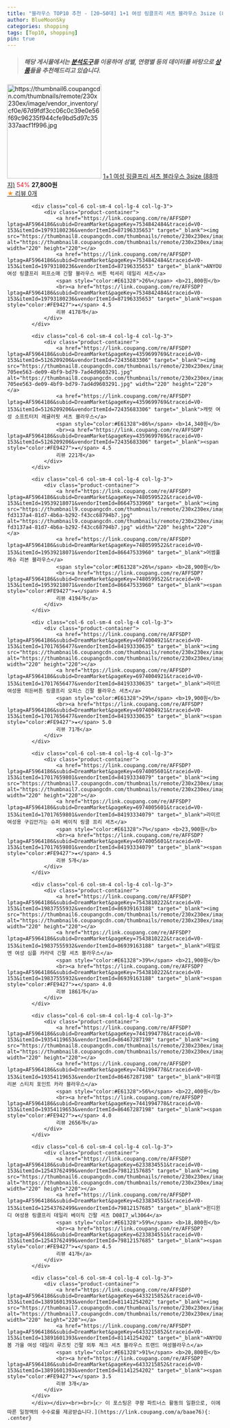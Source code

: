 ```yaml
---
title: "블라우스 TOP10 추천 - [20~50대] 1+1 여성 링클프리 셔츠 블라우스 3size (88까지)"
author: BlueMoonSky
categories: shopping
tags: [Top10, shopping]
pin: true
---
```


> ##### 해당 게시물에서는 [**분석도구**](https://itemscout.io/)를 이용하여 **성별**, **연령별** 등의 데이터를 바탕으로 [**상품**](https://link.coupang.com/a/baae76)들을 추천해드리고 있습니다.
<div class="container"><div class="row">
            <div class="col-6 col-sm-4 col-lg-4 col-lg-3">
                <div class="product-container">
                    <a href="https://link.coupang.com/re/AFFSDP?lptag=AF5964186&subid=DreamMarket&pageKey=7705423341&traceid=V0-153&itemId=20641273942&vendorItemId=87714809317" target="_blank"><img src="https://thumbnail6.coupangcdn.com/thumbnails/remote/230x230ex/image/vendor_inventory/cf0e/67d9fdf3cc06c0c39e0e56f69c96235f944cfe9bd5d97c35337aacf1f996.jpg" alt="https://thumbnail6.coupangcdn.com/thumbnails/remote/230x230ex/image/vendor_inventory/cf0e/67d9fdf3cc06c0c39e0e56f69c96235f944cfe9bd5d97c35337aacf1f996.jpg" width="220" height="220"></a>
                    <a href="https://link.coupang.com/re/AFFSDP?lptag=AF5964186&subid=DreamMarket&pageKey=7705423341&traceid=V0-153&itemId=20641273942&vendorItemId=87714809317" target="_blank">1+1 여성 링클프리 셔츠 블라우스 3size (88까지)</a>
                    <span style="color:#E61328">54%</span> <b>27,800원</b>
                    <br><a href="https://link.coupang.com/re/AFFSDP?lptag=AF5964186&subid=DreamMarket&pageKey=7705423341&traceid=V0-153&itemId=20641273942&vendorItemId=87714809317" target="_blank"><span style="color:#FE9427">★</span> 
                    리뷰 0개</a>
                </div>
            </div>
            
            <div class="col-6 col-sm-4 col-lg-4 col-lg-3">
                <div class="product-container">
                    <a href="https://link.coupang.com/re/AFFSDP?lptag=AF5964186&subid=DreamMarket&pageKey=7534842484&traceid=V0-153&itemId=19793180236&vendorItemId=87196335653" target="_blank"><img src="https://thumbnail8.coupangcdn.com/thumbnails/remote/230x230ex/image/vendor_inventory/a4a2/2c31e4bf5b2cc465298cd16c088dc46928fb4f947d9cdbbeadcfaacecde4.jpg" alt="https://thumbnail8.coupangcdn.com/thumbnails/remote/230x230ex/image/vendor_inventory/a4a2/2c31e4bf5b2cc465298cd16c088dc46928fb4f947d9cdbbeadcfaacecde4.jpg" width="220" height="220"></a>
                    <a href="https://link.coupang.com/re/AFFSDP?lptag=AF5964186&subid=DreamMarket&pageKey=7534842484&traceid=V0-153&itemId=19793180236&vendorItemId=87196335653" target="_blank">ANYOU 여성 링클프리 퍼프소매 긴팔 블라우스 버튼 럭셔리 데일리 셔츠</a>
                    <span style="color:#E61328">26%</span> <b>21,800원</b>
                    <br><a href="https://link.coupang.com/re/AFFSDP?lptag=AF5964186&subid=DreamMarket&pageKey=7534842484&traceid=V0-153&itemId=19793180236&vendorItemId=87196335653" target="_blank"><span style="color:#FE9427">★</span> 4.5
                    리뷰 4178개</a>
                </div>
            </div>
            
            <div class="col-6 col-sm-4 col-lg-4 col-lg-3">
                <div class="product-container">
                    <a href="https://link.coupang.com/re/AFFSDP?lptag=AF5964186&subid=DreamMarket&pageKey=4359699769&traceid=V0-153&itemId=5126209206&vendorItemId=72435683306" target="_blank"><img src="https://thumbnail8.coupangcdn.com/thumbnails/remote/230x230ex/image/retail/images/2907545562229399-705ee563-de09-4bf9-bd79-7ad4d9603291.jpg" alt="https://thumbnail8.coupangcdn.com/thumbnails/remote/230x230ex/image/retail/images/2907545562229399-705ee563-de09-4bf9-bd79-7ad4d9603291.jpg" width="220" height="220"></a>
                    <a href="https://link.coupang.com/re/AFFSDP?lptag=AF5964186&subid=DreamMarket&pageKey=4359699769&traceid=V0-153&itemId=5126209206&vendorItemId=72435683306" target="_blank">캐럿 여성 소프트터치 레귤러핏 셔츠 블라우스</a>
                    <span style="color:#E61328">86%</span> <b>14,340원</b>
                    <br><a href="https://link.coupang.com/re/AFFSDP?lptag=AF5964186&subid=DreamMarket&pageKey=4359699769&traceid=V0-153&itemId=5126209206&vendorItemId=72435683306" target="_blank"><span style="color:#FE9427">★</span> 4.5
                    리뷰 221개</a>
                </div>
            </div>
            
            <div class="col-6 col-sm-4 col-lg-4 col-lg-3">
                <div class="product-container">
                    <a href="https://link.coupang.com/re/AFFSDP?lptag=AF5964186&subid=DreamMarket&pageKey=7480599522&traceid=V0-153&itemId=19539218071&vendorItemId=86647533960" target="_blank"><img src="https://thumbnail9.coupangcdn.com/thumbnails/remote/230x230ex/image/retail/images/7286443522650409-fd3137a4-81d7-4b6a-b292-f43cc68794b7.jpg" alt="https://thumbnail9.coupangcdn.com/thumbnails/remote/230x230ex/image/retail/images/7286443522650409-fd3137a4-81d7-4b6a-b292-f43cc68794b7.jpg" width="220" height="220"></a>
                    <a href="https://link.coupang.com/re/AFFSDP?lptag=AF5964186&subid=DreamMarket&pageKey=7480599522&traceid=V0-153&itemId=19539218071&vendorItemId=86647533960" target="_blank">어썸풀 캐슈 리본 블라우스</a>
                    <span style="color:#E61328">26%</span> <b>28,900원</b>
                    <br><a href="https://link.coupang.com/re/AFFSDP?lptag=AF5964186&subid=DreamMarket&pageKey=7480599522&traceid=V0-153&itemId=19539218071&vendorItemId=86647533960" target="_blank"><span style="color:#FE9427">★</span> 4.5
                    리뷰 4194개</a>
                </div>
            </div>
            
            <div class="col-6 col-sm-4 col-lg-4 col-lg-3">
                <div class="product-container">
                    <a href="https://link.coupang.com/re/AFFSDP?lptag=AF5964186&subid=DreamMarket&pageKey=6974004921&traceid=V0-153&itemId=17017656477&vendorItemId=84193330635" target="_blank"><img src="https://thumbnail6.coupangcdn.com/thumbnails/remote/230x230ex/image/rs_quotation_api/msxlknly/9c4375cf5f1a4078b42772fc99fab041.jpg" alt="https://thumbnail6.coupangcdn.com/thumbnails/remote/230x230ex/image/rs_quotation_api/msxlknly/9c4375cf5f1a4078b42772fc99fab041.jpg" width="220" height="220"></a>
                    <a href="https://link.coupang.com/re/AFFSDP?lptag=AF5964186&subid=DreamMarket&pageKey=6974004921&traceid=V0-153&itemId=17017656477&vendorItemId=84193330635" target="_blank">라미르 여성용 히든버튼 링클프리 오피스 긴팔 블라우스 셔츠</a>
                    <span style="color:#E61328">29%</span> <b>19,900원</b>
                    <br><a href="https://link.coupang.com/re/AFFSDP?lptag=AF5964186&subid=DreamMarket&pageKey=6974004921&traceid=V0-153&itemId=17017656477&vendorItemId=84193330635" target="_blank"><span style="color:#FE9427">★</span> 5.0
                    리뷰 71개</a>
                </div>
            </div>
            
            <div class="col-6 col-sm-4 col-lg-4 col-lg-3">
                <div class="product-container">
                    <a href="https://link.coupang.com/re/AFFSDP?lptag=AF5964186&subid=DreamMarket&pageKey=6974005601&traceid=V0-153&itemId=17017659801&vendorItemId=84193334079" target="_blank"><img src="https://thumbnail7.coupangcdn.com/thumbnails/remote/230x230ex/image/rs_quotation_api/zfnc9hj4/c158e58be6d949c6b9b438461b571f87.jpg" alt="https://thumbnail7.coupangcdn.com/thumbnails/remote/230x230ex/image/rs_quotation_api/zfnc9hj4/c158e58be6d949c6b9b438461b571f87.jpg" width="220" height="220"></a>
                    <a href="https://link.coupang.com/re/AFFSDP?lptag=AF5964186&subid=DreamMarket&pageKey=6974005601&traceid=V0-153&itemId=17017659801&vendorItemId=84193334079" target="_blank">라미르 여성용 구김안가는 슈퍼 베이직 링클 프리 셔츠</a>
                    <span style="color:#E61328">7%</span> <b>23,900원</b>
                    <br><a href="https://link.coupang.com/re/AFFSDP?lptag=AF5964186&subid=DreamMarket&pageKey=6974005601&traceid=V0-153&itemId=17017659801&vendorItemId=84193334079" target="_blank"><span style="color:#FE9427">★</span> 4.5
                    리뷰 5개</a>
                </div>
            </div>
            
            <div class="col-6 col-sm-4 col-lg-4 col-lg-3">
                <div class="product-container">
                    <a href="https://link.coupang.com/re/AFFSDP?lptag=AF5964186&subid=DreamMarket&pageKey=7543810222&traceid=V0-153&itemId=19837555932&vendorItemId=86939163188" target="_blank"><img src="https://thumbnail6.coupangcdn.com/thumbnails/remote/230x230ex/image/vendor_inventory/c602/63d44b3e58338abe7fc35f5cf6ff0a581f291982e5377c847e4d3c8c727e.jpg" alt="https://thumbnail6.coupangcdn.com/thumbnails/remote/230x230ex/image/vendor_inventory/c602/63d44b3e58338abe7fc35f5cf6ff0a581f291982e5377c847e4d3c8c727e.jpg" width="220" height="220"></a>
                    <a href="https://link.coupang.com/re/AFFSDP?lptag=AF5964186&subid=DreamMarket&pageKey=7543810222&traceid=V0-153&itemId=19837555932&vendorItemId=86939163188" target="_blank">데일로엔 여성 심플 카라넥 긴팔 셔츠 블라우스</a>
                    <span style="color:#E61328">39%</span> <b>21,900원</b>
                    <br><a href="https://link.coupang.com/re/AFFSDP?lptag=AF5964186&subid=DreamMarket&pageKey=7543810222&traceid=V0-153&itemId=19837555932&vendorItemId=86939163188" target="_blank"><span style="color:#FE9427">★</span> 4.0
                    리뷰 1861개</a>
                </div>
            </div>
            
            <div class="col-6 col-sm-4 col-lg-4 col-lg-3">
                <div class="product-container">
                    <a href="https://link.coupang.com/re/AFFSDP?lptag=AF5964186&subid=DreamMarket&pageKey=7441994778&traceid=V0-153&itemId=19354119653&vendorItemId=86467287198" target="_blank"><img src="https://thumbnail8.coupangcdn.com/thumbnails/remote/230x230ex/image/rs_quotation_api/rnpfyyqq/4477a7ccdbe84ef1b616ab028b53052f.jpg" alt="https://thumbnail8.coupangcdn.com/thumbnails/remote/230x230ex/image/rs_quotation_api/rnpfyyqq/4477a7ccdbe84ef1b616ab028b53052f.jpg" width="220" height="220"></a>
                    <a href="https://link.coupang.com/re/AFFSDP?lptag=AF5964186&subid=DreamMarket&pageKey=7441994778&traceid=V0-153&itemId=19354119653&vendorItemId=86467287198" target="_blank">뮤리엘 리본 스티치 포인트 카라 블라우스</a>
                    <span style="color:#E61328">56%</span> <b>22,400원</b>
                    <br><a href="https://link.coupang.com/re/AFFSDP?lptag=AF5964186&subid=DreamMarket&pageKey=7441994778&traceid=V0-153&itemId=19354119653&vendorItemId=86467287198" target="_blank"><span style="color:#FE9427">★</span> 4.0
                    리뷰 2656개</a>
                </div>
            </div>
            
            <div class="col-6 col-sm-4 col-lg-4 col-lg-3">
                <div class="product-container">
                    <a href="https://link.coupang.com/re/AFFSDP?lptag=AF5964186&subid=DreamMarket&pageKey=6233834551&traceid=V0-153&itemId=12543762499&vendorItemId=79812157685" target="_blank"><img src="https://thumbnail6.coupangcdn.com/thumbnails/remote/230x230ex/image/rs_quotation_api/k8atyrkt/3ed412290fb547f68c5f017031da41e3.jpg" alt="https://thumbnail6.coupangcdn.com/thumbnails/remote/230x230ex/image/rs_quotation_api/k8atyrkt/3ed412290fb547f68c5f017031da41e3.jpg" width="220" height="220"></a>
                    <a href="https://link.coupang.com/re/AFFSDP?lptag=AF5964186&subid=DreamMarket&pageKey=6233834551&traceid=V0-153&itemId=12543762499&vendorItemId=79812157685" target="_blank">윈디윈디 여성용 링클프리 데일리 베이직 긴팔 셔츠 D08I7_wl3064</a>
                    <span style="color:#E61328">59%</span> <b>18,800원</b>
                    <br><a href="https://link.coupang.com/re/AFFSDP?lptag=AF5964186&subid=DreamMarket&pageKey=6233834551&traceid=V0-153&itemId=12543762499&vendorItemId=79812157685" target="_blank"><span style="color:#FE9427">★</span> 4.5
                    리뷰 41개</a>
                </div>
            </div>
            
            <div class="col-6 col-sm-4 col-lg-4 col-lg-3">
                <div class="product-container">
                    <a href="https://link.coupang.com/re/AFFSDP?lptag=AF5964186&subid=DreamMarket&pageKey=6433215852&traceid=V0-153&itemId=13891601393&vendorItemId=81141254202" target="_blank"><img src="https://thumbnail7.coupangcdn.com/thumbnails/remote/230x230ex/image/vendor_inventory/8ae5/a54367d2d673a436dd58228619df6ce28cc48b91bf6ed5231a857b616e8e.jpg" alt="https://thumbnail7.coupangcdn.com/thumbnails/remote/230x230ex/image/vendor_inventory/8ae5/a54367d2d673a436dd58228619df6ce28cc48b91bf6ed5231a857b616e8e.jpg" width="220" height="220"></a>
                    <a href="https://link.coupang.com/re/AFFSDP?lptag=AF5964186&subid=DreamMarket&pageKey=6433215852&traceid=V0-153&itemId=13891601393&vendorItemId=81141254202" target="_blank">ANYOU 봄 가을 여성 데일리 루즈핏 긴팔 외투 체크 셔츠 블라우스 트랜드 여성블라우스</a>
                    <span style="color:#E61328">91%</span> <b>20,800원</b>
                    <br><a href="https://link.coupang.com/re/AFFSDP?lptag=AF5964186&subid=DreamMarket&pageKey=6433215852&traceid=V0-153&itemId=13891601393&vendorItemId=81141254202" target="_blank"><span style="color:#FE9427">★</span> 3.5
                    리뷰 3개</a>
                </div>
            </div>
            </div></div><br><br>[👉 이 포스팅은 쿠팡 파트너스 활동의 일환으로, 이에 따른 일정액의 수수료를 제공받습니다.](https://link.coupang.com/a/baae76){: .center}